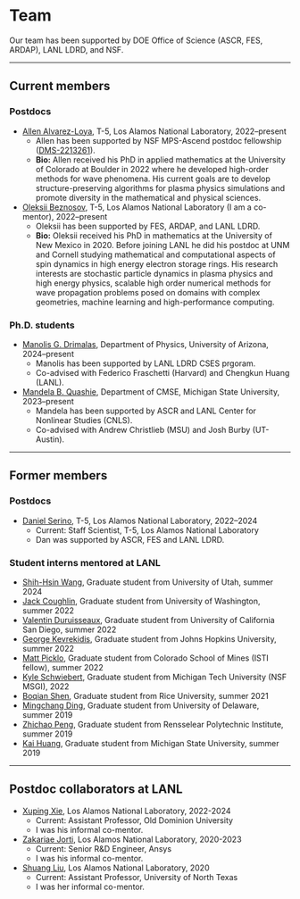 # Team

Our team has been supported by DOE Office of Science (ASCR, FES, ARDAP), LANL LDRD, and NSF. 

----

## Current members

### Postdocs
* <ins>Allen Alvarez-Loya</ins>, T-5, Los Alamos National Laboratory, 2022–present
    * Allen has been supported by NSF MPS-Ascend postdoc fellowship ([DMS-2213261](https://www.nsf.gov/awardsearch/showAward?AWD_ID=2213261)).
    * **Bio:** Allen received his PhD in applied mathematics at the University of Colorado at Boulder in 2022 where he developed high-order methods for wave phenomena. 
    His current goals are to develop structure-preserving algorithms for plasma physics simulations and promote diversity in the mathematical and physical sciences.
* <ins>Oleksii Beznosov</ins>, T-5, Los Alamos National Laboratory (I am a co-mentor), 2022–present
    * Oleksii has been supported by FES, ARDAP, and LANL LDRD.
    * **Bio:** Oleksii received his PhD in mathematics at the University of New Mexico in 2020. Before joining LANL he did his postdoc at UNM and Cornell studying mathematical and computational aspects of spin dynamics in high energy electron storage rings. His research interests are stochastic particle dynamics in plasma physics and high energy physics, scalable high order numerical methods for wave propagation problems posed on domains with complex geometries, machine learning and high-performance computing. 

### Ph.D. students
* <ins>Manolis G. Drimalas</ins>, Department of Physics, University of Arizona, 2024–present
    * Manolis has been supported by LANL LDRD CSES prgoram.
    * Co-advised with Federico Fraschetti (Harvard) and Chengkun Huang (LANL).
* <ins>Mandela B. Quashie</ins>, Department of CMSE, Michigan State University, 2023–present
    * Mandela has been supported by ASCR and LANL Center for Nonlinear Studies (CNLS).
    * Co-advised with Andrew Christlieb (MSU) and Josh Burby (UT-Austin).

----

## Former members

### Postdocs
* <ins>Daniel Serino</ins>, T-5, Los Alamos National Laboratory, 2022–2024
    * Current: Staff Scientist, T-5, Los Alamos National Laboratory
    * Dan was supported by ASCR, FES and LANL LDRD.

### Student interns mentored at LANL
* <ins>Shih-Hsin Wang</ins>, Graduate student from University of Utah, summer 2024
* <ins>Jack Coughlin</ins>, Graduate student from University of Washington, summer 2022
* <ins>Valentin Duruisseaux</ins>, Graduate student from University of California San Diego, summer 2022
* <ins>George Kevrekidis</ins>, Graduate student from Johns Hopkins University, summer 2022
* <ins>Matt Picklo</ins>, Graduate student from Colorado School of Mines (ISTI fellow), summer 2022
* <ins>Kyle Schwiebert</ins>, Graduate student from Michigan Tech University (NSF MSGI), 2022
* <ins>Boqian Shen</ins>, Graduate student from Rice University, summer 2021
* <ins>Mingchang Ding</ins>, Graduate student from University of Delaware, summer 2019
* <ins>Zhichao Peng</ins>, Graduate student from Rensselear Polytechnic Institute, summer 2019
* <ins>Kai Huang</ins>, Graduate student from Michigan State University, summer 2019

---- 

## Postdoc collaborators at LANL
* <ins>Xuping Xie</ins>, Los Alamos National Laboratory, 2022-2024
    * Current: Assistant Professor, Old Dominion University
    * I was his informal co-mentor.
* <ins>Zakariae Jorti</ins>, Los Alamos National Laboratory, 2020-2023
    * Current: Senior R&D Engineer, Ansys
    * I was his informal co-mentor.
* <ins>Shuang Liu</ins>, Los Alamos National Laboratory, 2020
    * Current: Assistant Professor, University of North Texas
    * I was her informal co-mentor.
